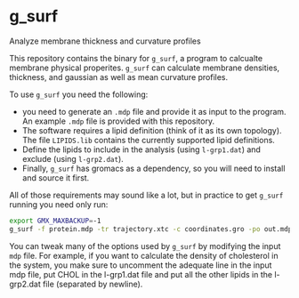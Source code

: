 # g_surf
Analyze membrane thickness and curvature profiles

This repository contains the binary for `g_surf`, a program to calcualte membrane physical properites. 
`g_surf` can calculate membrane densities, thickness, and gaussian as well as mean curvature profiles. 

To use `g_surf` you need the following: 
- you need to generate an `.mdp` file and provide it as input to the program. An example `.mdp` file is provided with this repository. 
- The software requires a lipid definition (think of it as its own topology). The file `LIPIDS.lib` contains the currently supported lipid definitions. 
- Define the lipids to include in the analysis (using `l-grp1.dat`) and exclude (using `l-grp2.dat`). 
- Finally, `g_surf` has gromacs as a dependency, so you will need to install and source it first. 
 
All of those requirements may sound like a lot, but in practice to get `g_surf` running you need only run: 

```sh
export GMX_MAXBACKUP=-1
g_surf -f protein.mdp -tr trajectory.xtc -c coordinates.gro -po out.mdp 
```

You can tweak many of the options used by `g_surf` by modifying the input `mdp` file. For example, if you want to calculate the density of cholesterol in the system, you make sure to uncomment the adequate line in the input mdp file, put CHOL in the l-grp1.dat file and put all the other lipids in the l-grp2.dat file (separated by newline). 
